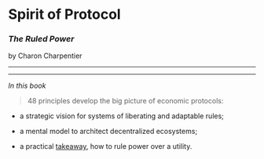 # Spirit of Protocol
### *The Ruled Power*

by Charon Charpentier

---
---

*In this book*

> 48 principles develop the big picture of economic protocols:

- a strategic vision for systems of liberating and adaptable rules;

- a mental model to architect decentralized ecosystems;

- a practical [takeaway](./design.md), how to rule power over a utility.

